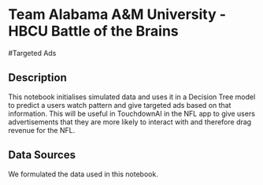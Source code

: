 # Team Alabama A&M University - HBCU Battle of the Brains

#Targeted Ads

## Description
This notebook initialises simulated data and uses it in a Decision Tree model to predict a users watch pattern and give targeted ads based on that information. This will be useful in TouchdownAI in the NFL app to give users advertisements that they are more likely to interact with and therefore drag revenue for the NFL.

## Data Sources
We formulated the data used in this notebook.
